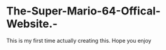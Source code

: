 # The-Super-Mario-64-Offical-Website.-
This is my first time actually creating this. Hope you enjoy
